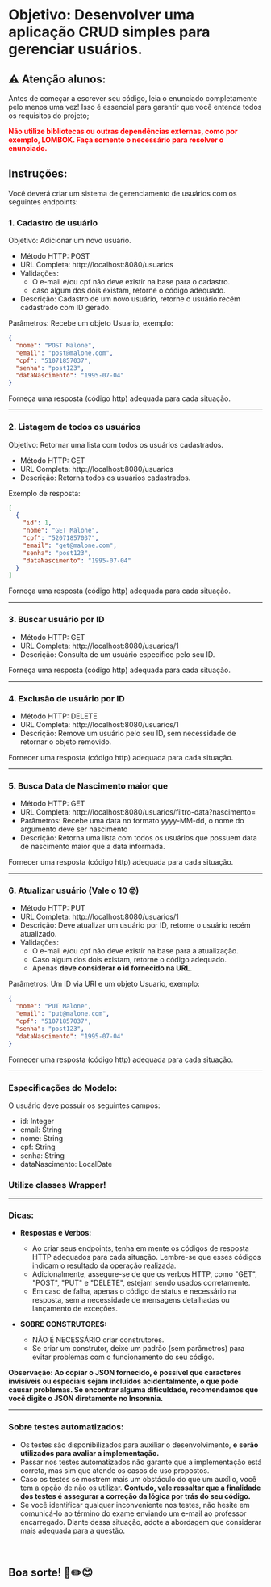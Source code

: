 # Objetivo: Desenvolver uma aplicação CRUD simples para gerenciar usuários.

## ⚠️ Atenção alunos:

Antes de começar a escrever seu código, leia o enunciado completamente pelo menos uma vez! Isso é essencial para
garantir que você entenda todos os requisitos do projeto;

<span style="color: red; font-weight: bold;">Não utilize bibliotecas ou outras dependências externas, como por exemplo,
**LOMBOK**. Faça somente o
necessário para resolver o enunciado.</span>

## Instruções:

Você deverá criar um sistema de gerenciamento de usuários com os seguintes endpoints:

### 1. Cadastro de usuário

Objetivo: Adicionar um novo usuário.

- Método HTTP: POST
- URL Completa: http://localhost:8080/usuarios
- Validações:
    - O e-mail e/ou cpf não deve existir na base para o cadastro.
    - caso algum dos dois existam, retorne o código adequado.
- Descrição: Cadastro de um novo usuário, retorne o usuário recém cadastrado com ID gerado.

Parâmetros: Recebe um objeto Usuario, exemplo:

```json
{
  "nome": "POST Malone",
  "email": "post@malone.com",
  "cpf": "51071857037",
  "senha": "post123",
  "dataNascimento": "1995-07-04"
}
```

Forneça uma resposta (código http) adequada para cada situação.

<hr>

### 2. Listagem de todos os usuários

Objetivo: Retornar uma lista com todos os usuários cadastrados.

- Método HTTP: GET
- URL Completa: http://localhost:8080/usuarios
- Descrição: Retorna todos os usuários cadastrados.

Exemplo de resposta:

```json
[
  {
    "id": 1,
    "nome": "GET Malone",
    "cpf": "52071857037",
    "email": "get@malone.com",
    "senha": "post123",
    "dataNascimento": "1995-07-04"
  }
]
```

Forneça uma resposta (código http) adequada para cada situação.
<hr>

### 3. Buscar usuário por ID

- Método HTTP: GET
- URL Completa: http://localhost:8080/usuarios/1
- Descrição: Consulta de um usuário específico pelo seu ID.

Forneça uma resposta (código http) adequada para cada situação.
<hr>

### 4. Exclusão de usuário por ID

- Método HTTP: DELETE
- URL Completa: http://localhost:8080/usuarios/1
- Descrição: Remove um usuário pelo seu ID, sem necessidade de retornar o objeto removido.

Fornecer uma resposta (código http) adequada para cada situação.

<hr>

### 5. Busca Data de Nascimento maior que

- Método HTTP: GET
- URL Completa: http://localhost:8080/usuarios/filtro-data?nascimento=
- Parâmetros: Recebe uma data no formato yyyy-MM-dd, o nome do argumento deve ser nascimento
- Descrição: Retorna uma lista com todos os usuários que possuem data de nascimento maior que a data informada.

Fornecer uma resposta (código http) adequada para cada situação.

<hr>

### 6. Atualizar usuário (Vale o 10 🤓)

- Método HTTP: PUT
- URL Completa: http://localhost:8080/usuarios/1
- Descrição: Deve atualizar um usuário por ID, retorne o usuário recém atualizado.
- Validações:
    - O e-mail e/ou cpf não deve existir na base para a atualização.
    - Caso algum dos dois existam, retorne o código adequado.
    - Apenas **deve considerar o id fornecido na URL**.

Parâmetros: Um ID via URI e um objeto Usuario, exemplo:

```json
{
  "nome": "PUT Malone",
  "email": "put@malone.com",
  "cpf": "51071857037",
  "senha": "post123",
  "dataNascimento": "1995-07-04"
}
```

Fornecer uma resposta (código http) adequada para cada situação.

<hr>

### Especificações do Modelo:

O usuário deve possuir os seguintes campos:

- id: Integer
- email: String
- nome: String
- cpf: String
- senha: String
- dataNascimento: LocalDate

### Utilize classes Wrapper!

<hr>

### Dicas:

- __Respostas e Verbos:__
    - Ao criar seus endpoints, tenha em mente os códigos de resposta HTTP adequados para cada situação. Lembre-se que
      esses códigos indicam o resultado da operação realizada.
    - Adicionalmente, assegure-se de que os verbos HTTP, como "GET", "POST", "PUT" e "DELETE", estejam sendo usados
      corretamente.
    - Em caso de falha, apenas o código de status é necessário na resposta, sem a necessidade de mensagens detalhadas ou
      lançamento de exceções.

- __SOBRE CONSTRUTORES:__
    - NÃO É NECESSÁRIO criar construtores.
    - Se criar um construtor, deixe um padrão (sem parâmetros) para evitar problemas com o
      funcionamento do seu código. 

__Observação: Ao copiar o JSON fornecido, é possível que caracteres invisíveis ou especiais sejam incluídos
acidentalmente, o que pode causar problemas. Se encontrar alguma dificuldade, recomendamos que você digite o JSON
diretamente no Insomnia.__

<hr>

### Sobre testes automatizados:

- Os testes são disponibilizados para auxiliar o desenvolvimento, **e serão utilizados para avaliar a implementação.**
- Passar nos testes automatizados não garante que a implementação está correta, mas sim que atende os casos de uso
  propostos.
- Caso os testes se mostrem mais um obstáculo do que um auxílio, você tem a opção de não os utilizar. **Contudo, vale
  ressaltar que a finalidade dos testes é assegurar a correção da lógica por trás do seu código.**
- Se você identificar qualquer inconveniente nos testes, não hesite em comunicá-lo ao término do exame enviando um
  e-mail ao professor encarregado. Diante dessa situação, adote a abordagem que considerar mais adequada para a questão.

<br>

## Boa sorte! 📓✏️😊
